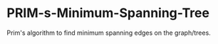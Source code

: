 # PRIM-s-Minimum-Spanning-Tree
 Prim's algorithm to find minimum spanning edges on the graph/trees.
